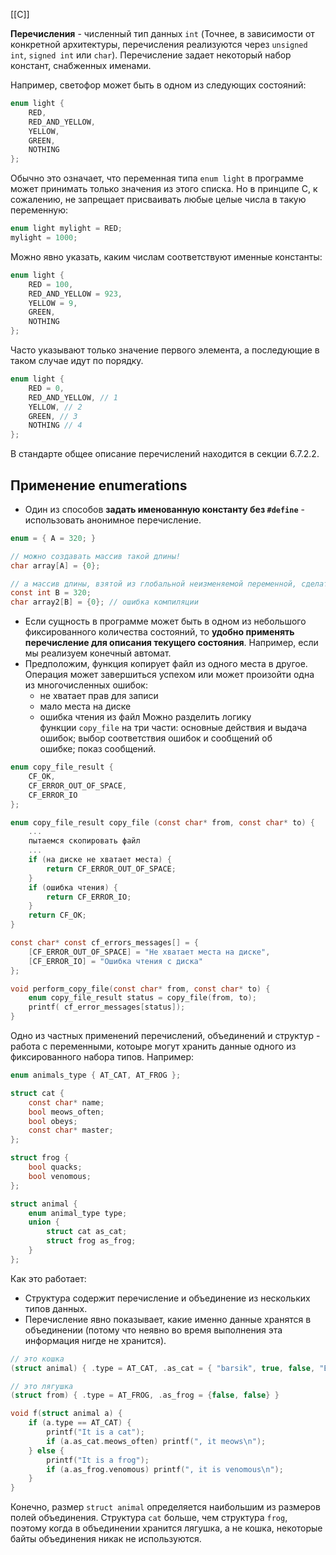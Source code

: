 [[C]]

**Перечисления** - численный тип данных `int` (Точнее, в зависимости от конкретной архитектуры, перечисления реализуются через `unsigned int`, `signed int` или `char`). Перечисление задает некоторый набор констант, снабженных именами.

Например, светофор может быть в одном из следующих состояний:

```C
enum light {
	RED,
	RED_AND_YELLOW,
	YELLOW,
	GREEN,
	NOTHING
};
```

Обычно это означает, что переменная типа `enum light` в программе может принимать только значения из этого списка. Но в принципе С, к сожалению, не запрещает присваивать любые целые числа в такую переменную:
```C
enum light mylight = RED;
mylight = 1000;
```

Можно явно указать, каким числам соответствуют именные константы:

```C
enum light {
	RED = 100,
	RED_AND_YELLOW = 923,
	YELLOW = 9, 
	GREEN,
	NOTHING
};
```

Часто указывают только значение первого элемента, а последующие в таком случае идут по порядку.

```C
enum light {
	RED = 0,
	RED_AND_YELLOW, // 1
	YELLOW, // 2
	GREEN, // 3
	NOTHING // 4
};
```

В стандарте общее описание перечислений находится в секции 6.7.2.2.
## Применение enumerations

- Один из способов **задать именованную константу без `#define`** - использовать анонимное перечисление.

```C
enum = { A = 320; }

// можно создавать массив такой длины!
char array[A] = {0};

// а массив длины, взятой из глобальной неизменяемой переменной, сделать нельзя:
const int B = 320;
char array2[B] = {0}; // ошибка компиляции
```

- Если сущность в программе может быть в одном из небольшого фиксированного количества состояний, то **удобно применять перечисление для описания текущего состояния**. Например, если мы реализуем конечный автомат.
- Предположим, функция копирует файл из одного места в другое. Операция может завершиться успехом или может произойти одна из многочисленных ошибок:
	- не хватает прав для записи
	- мало места на диске
	- ошибка чтения из файл
Можно разделить логику функции `copy_file` на три части: основные действия и выдача ошибок; выбор соответствия ошибок и сообщений об ошибке; показ сообщений.

```C
enum copy_file_result {
	CF_OK,
	CF_ERROR_OUT_OF_SPACE,
	CF_ERROR_IO
};

enum copy_file_result copy_file (const char* from, const char* to) {
	... 
	пытаемся скопировать файл
	...
	if (на диске не хватает места) {
		return CF_ERROR_OUT_OF_SPACE;
	}
	if (ошибка чтения) {
		return CF_ERROR_IO;
	}
	return CF_OK;
}

const char* const cf_errors_messages[] = {
	[CF_ERROR_OUT_OF_SPACE] = "Не хватает места на диске",
	[CF_ERROR_IO] = "Ошибка чтения с диска"
};

void perform_copy_file(const char* from, const char* to) {
	enum copy_file_result status = copy_file(from, to);
	printf( cf_error_messages[status]);
}
```


Одно из частных применений перечислений, объединений и структур - работа с переменными, котоыре могут хранить данные одного из фиксированного набора типов. Например:

```C
enum animals_type { AT_CAT, AT_FROG };

struct cat {
	const char* name;
	bool meows_often;
	bool obeys;
	const char* master;
};

struct frog {
	bool quacks;
	bool venomous;
};

struct animal {
	enum animal_type type;
	union {
		struct cat as_cat;
		struct frog as_frog;
	}
};
```

Как это работает:
- Структура содержит перечисление и объединение из нескольких типов данных.
- Перечисление явно показывает, какие именно данные хранятся в объединении (потому что неявно во время выполнения эта информация нигде не хранится).

```C
// это кошка
(struct animal) { .type = AT_CAT, .as_cat = { "barsik", true, false, "Bors" } }

// это лягушка
(struct from) { .type = AT_FROG, .as_frog = {false, false} }

void f(struct animal a) {
	if (a.type == AT_CAT) {
		printf("It is a cat");
		if (a.as_cat.meows_often) printf(", it meows\n");
	} else {
		printf("It is a frog");
		if (a.as_frog.venomous) printf(", it is venomous\n");
	}
}
```

Конечно, размер `struct animal` определяется наибольшим из размеров полей объединения. Структура `cat` больше, чем структура `frog`, поэтому когда в объединении хранится лягушка, а не кошка, некоторые байты объединения никак не используются.
